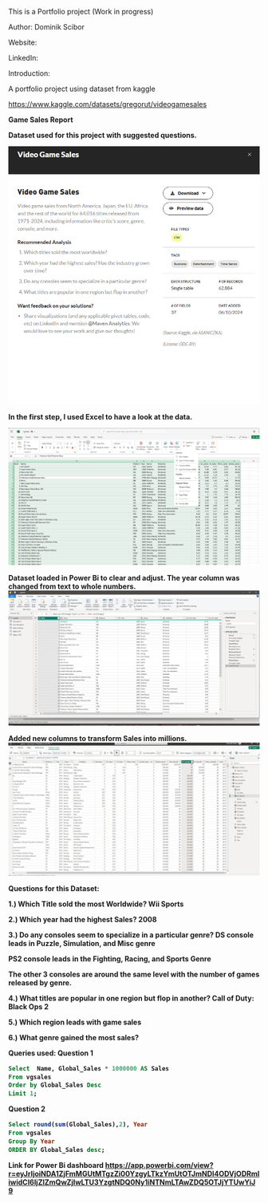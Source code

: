 This is a Portfolio project  (Work in progress)  

Author: Dominik Scibor

Website:

LinkedIn:

Introduction:

A portfolio project using dataset from kaggle

https://www.kaggle.com/datasets/gregorut/videogamesales



<b>Game Sales Report<b/>

Dataset used for this project with suggested questions.

![alt text](<Data source.png>)

In the first step, I used Excel to have a look at the data.

![alt text](<Excel data clearpng.png>)



Dataset loaded in Power Bi to clear and adjust.
The year column was changed from text to whole numbers.
![alt text](<powerbi query.png>)

Added new columns to transform Sales into millions.
![alt text](<power bi clear.png>)

Questions for this Dataset:

1.) Which Title sold the most Worldwide?
Wii Sports

2.) Which year had the highest Sales?
2008

3.) Do any consoles seem to specialize in a particular genre?
DS console leads in Puzzle, Simulation, and Misc genre

PS2 console leads in the Fighting, Racing, and Sports Genre

The other 3 consoles are around the same level with the number of games released by genre.

4.) What titles are popular in one region but flop in another?
Call of Duty: Black Ops 2

5.) Which region leads with game sales

6.) What genre gained the most sales?

Queries used:
Question 1
``` SQL
Select  Name, Global_Sales * 1000000 AS Sales
From vgsales
Order by Global_Sales Desc
Limit 1;
```
Question 2
``` SQL
Select round(sum(Global_Sales),2), Year
From vgsales
Group By Year
ORDER BY Global_Sales desc;
```
Link for Power Bi dashboard
https://app.powerbi.com/view?r=eyJrIjoiNDA1ZjFmMGUtMTgzZi00YzgyLTkzYmUtOTJmNDI4ODVjODRmIiwidCI6IjZlZmQwZjIwLTU3YzgtNDQ0Ny1iNTNmLTAwZDQ5OTJjYTUwYiJ9
